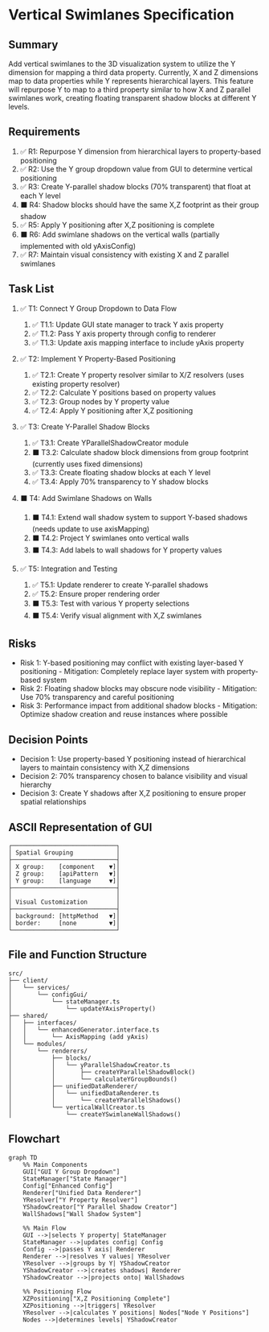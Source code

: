 # Vertical Swimlanes Specification

## Summary

Add vertical swimlanes to the 3D visualization system to utilize the Y dimension for mapping a third data property. Currently, X and Z dimensions map to data properties while Y represents hierarchical layers. This feature will repurpose Y to map to a third property similar to how X and Z parallel swimlanes work, creating floating transparent shadow blocks at different Y levels.

## Requirements

1. ✅ R1: Repurpose Y dimension from hierarchical layers to property-based positioning
2. ✅ R2: Use the Y group dropdown value from GUI to determine vertical positioning
3. ✅ R3: Create Y-parallel shadow blocks (70% transparent) that float at each Y level
4. ⬛ R4: Shadow blocks should have the same X,Z footprint as their group shadow
5. ✅ R5: Apply Y positioning after X,Z positioning is complete
6. ⬛ R6: Add swimlane shadows on the vertical walls (partially implemented with old yAxisConfig)
7. ✅ R7: Maintain visual consistency with existing X and Z parallel swimlanes

## Task List

1. ✅ T1: Connect Y Group Dropdown to Data Flow
   1. ✅ T1.1: Update GUI state manager to track Y axis property
   2. ✅ T1.2: Pass Y axis property through config to renderer
   3. ✅ T1.3: Update axis mapping interface to include yAxis property

2. ✅ T2: Implement Y Property-Based Positioning
   1. ✅ T2.1: Create Y property resolver similar to X/Z resolvers (uses existing property resolver)
   2. ✅ T2.2: Calculate Y positions based on property values
   3. ✅ T2.3: Group nodes by Y property value
   4. ✅ T2.4: Apply Y positioning after X,Z positioning

3. ✅ T3: Create Y-Parallel Shadow Blocks
   1. ✅ T3.1: Create YParallelShadowCreator module
   2. ⬛ T3.2: Calculate shadow block dimensions from group footprint (currently uses fixed dimensions)
   3. ✅ T3.3: Create floating shadow blocks at each Y level
   4. ✅ T3.4: Apply 70% transparency to Y shadow blocks

4. ⬛ T4: Add Swimlane Shadows on Walls
   1. ⬛ T4.1: Extend wall shadow system to support Y-based shadows (needs update to use axisMapping)
   2. ⬛ T4.2: Project Y swimlanes onto vertical walls
   3. ⬛ T4.3: Add labels to wall shadows for Y property values

5. ✅ T5: Integration and Testing
   1. ✅ T5.1: Update renderer to create Y-parallel shadows
   2. ✅ T5.2: Ensure proper rendering order
   3. ⬛ T5.3: Test with various Y property selections
   4. ⬛ T5.4: Verify visual alignment with X,Z swimlanes

## Risks

- Risk 1: Y-based positioning may conflict with existing layer-based Y positioning - Mitigation: Completely replace layer system with property-based system
- Risk 2: Floating shadow blocks may obscure node visibility - Mitigation: Use 70% transparency and careful positioning
- Risk 3: Performance impact from additional shadow blocks - Mitigation: Optimize shadow creation and reuse instances where possible

## Decision Points

- Decision 1: Use property-based Y positioning instead of hierarchical layers to maintain consistency with X,Z dimensions
- Decision 2: 70% transparency chosen to balance visibility and visual hierarchy
- Decision 3: Create Y shadows after X,Z positioning to ensure proper spatial relationships

## ASCII Representation of GUI

```
┌─────────────────────────────┐
│ Spatial Grouping            │
├─────────────────────────────┤
│ X group:    [component    ▼]│
│ Z group:    [apiPattern   ▼]│
│ Y group:    [language     ▼]│
├─────────────────────────────┤
│                             │
│ Visual Customization        │
├─────────────────────────────┤
│ background: [httpMethod   ▼]│
│ border:     [none         ▼]│
└─────────────────────────────┘
```

## File and Function Structure

```
src/
├── client/
│   └── services/
│       └── configGui/
│           └── stateManager.ts
│               └── updateYAxisProperty()
├── shared/
│   ├── interfaces/
│   │   └── enhancedGenerator.interface.ts
│   │       └── AxisMapping (add yAxis)
│   └── modules/
│       └── renderers/
│           ├── blocks/
│           │   └── yParallelShadowCreator.ts
│           │       ├── createYParallelShadowBlock()
│           │       └── calculateYGroupBounds()
│           ├── unifiedDataRenderer/
│           │   └── unifiedDataRenderer.ts
│           │       └── createYParallelShadows()
│           └── verticalWallCreator.ts
│               └── createYSwimlaneWallShadows()
```

## Flowchart

```mermaid
graph TD
    %% Main Components
    GUI["GUI Y Group Dropdown"]
    StateManager["State Manager"]
    Config["Enhanced Config"]
    Renderer["Unified Data Renderer"]
    YResolver["Y Property Resolver"]
    YShadowCreator["Y Parallel Shadow Creator"]
    WallShadows["Wall Shadow System"]
    
    %% Main Flow
    GUI -->|selects Y property| StateManager
    StateManager -->|updates config| Config
    Config -->|passes Y axis| Renderer
    Renderer -->|resolves Y values| YResolver
    YResolver -->|groups by Y| YShadowCreator
    YShadowCreator -->|creates shadows| Renderer
    YShadowCreator -->|projects onto| WallShadows
    
    %% Positioning Flow
    XZPositioning["X,Z Positioning Complete"]
    XZPositioning -->|triggers| YResolver
    YResolver -->|calculates Y positions| Nodes["Node Y Positions"]
    Nodes -->|determines levels| YShadowCreator
```